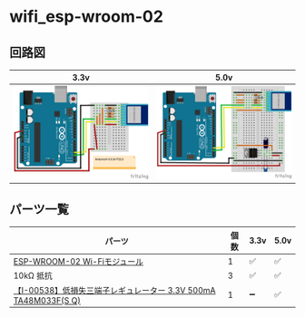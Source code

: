 
# wifi_esp-wroom-02

## 回路図

|3.3v|5.0v|
|---|---|
|![](./wifi_esp-wroom-02_v3.3.png)|![](./wifi_esp-wroom-02_v5-1.png)|

## パーツ一覧

|パーツ|個数|3.3v|5.0v|
|---|---|---|---|
|[ESP-WROOM-02 Wi-Fiモジュール](https://www.switch-science.com/catalog/2346/)|1|:white_check_mark:|:white_check_mark:|
|10kΩ 抵抗|3|:white_check_mark:|:white_check_mark:|
|[【I-00538】低損失三端子レギュレーター 3.3V 500mA TA48M033F(S Q)](http://akizukidenshi.com/catalog/g/gI-00538/)|1|:heavy_minus_sign:|:white_check_mark:|


